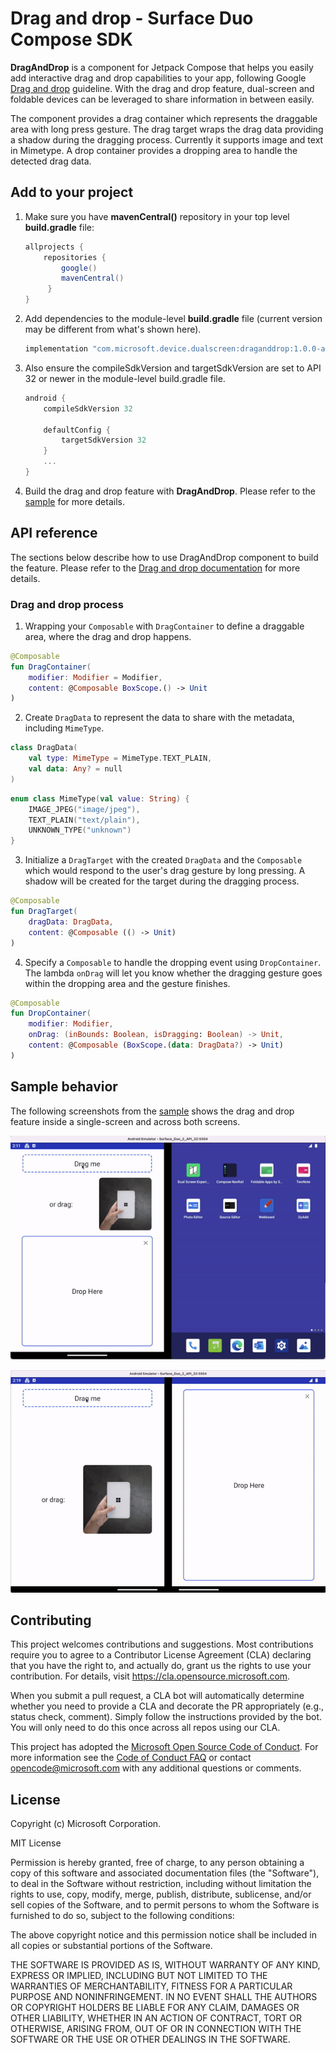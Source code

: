 # Drag and drop - Surface Duo Compose SDK

**DragAndDrop** is a component for Jetpack Compose that helps you easily add interactive drag and drop capabilities to your app, following Google [Drag and drop](https://developer.android.com/guide/topics/ui/drag-drop) guideline. With the drag and drop feature, dual-screen and foldable devices can be leveraged to share information in between easily.

The component provides a drag container which represents the draggable area with long press gesture. The drag target wraps the drag data providing a shadow during the dragging process. Currently it supports image and text in Mimetype. A drop container provides a dropping area to handle the detected drag data.

## Add to your project

1. Make sure you have **mavenCentral()** repository in your top level **build.gradle** file:

    ```gradle
    allprojects {
        repositories {
            google()
            mavenCentral()
         }
    }
    ```

2. Add dependencies to the module-level **build.gradle** file (current version may be different from what's shown here).

    ```gradle
    implementation "com.microsoft.device.dualscreen:draganddrop:1.0.0-alpha02"
    ```

3. Also ensure the compileSdkVersion and targetSdkVersion are set to API 32 or newer in the module-level build.gradle file.

    ```gradle
    android { 
        compileSdkVersion 32
        
        defaultConfig { 
            targetSdkVersion 32
        } 
        ... 
    }
    ```

4. Build the drag and drop feature with **DragAndDrop**. Please refer to the [sample](https://github.com/microsoft/surface-duo-compose-sdk/tree/main/DragAndDrop/sample) for more details.

## API reference

The sections below describe how to use DragAndDrop component to build the feature. Please refer to the [Drag and drop documentation](https://docs.microsoft.com/dual-screen/android/jetpack/compose) for more details.

### Drag and drop process

1. Wrapping your `Composable` with `DragContainer` to define a draggable area, where the drag and drop happens.

```kotlin
@Composable
fun DragContainer(
    modifier: Modifier = Modifier,
    content: @Composable BoxScope.() -> Unit
)
```

2. Create `DragData` to represent the data to share with the metadata, including `MimeType`.

```kotlin
class DragData(
    val type: MimeType = MimeType.TEXT_PLAIN,
    val data: Any? = null
)
```

```kotlin
enum class MimeType(val value: String) {
    IMAGE_JPEG("image/jpeg"),
    TEXT_PLAIN("text/plain"),
    UNKNOWN_TYPE("unknown")
}
```

3. Initialize a `DragTarget` with the created `DragData` and the `Composable` which would respond to the user's drag gesture by long pressing. A shadow will be created for the target during the dragging process.

```kotlin
@Composable
fun DragTarget(
    dragData: DragData,
    content: @Composable (() -> Unit)
)
```

4. Specify a `Composable` to handle the dropping event using `DropContainer`. The lambda `onDrag` will let you know whether the dragging gesture goes within the dropping area and the gesture finishes.

```kotlin
@Composable
fun DropContainer(
    modifier: Modifier,
    onDrag: (inBounds: Boolean, isDragging: Boolean) -> Unit,
    content: @Composable (BoxScope.(data: DragData?) -> Unit)
)
```

## Sample behavior

The following screenshots from the [sample](https://github.com/microsoft/surface-duo-compose-sdk/tree/main/DragAndDrop/sample) shows the drag and drop feature inside a single-screen and across both screens.

![single-screen](screenshots/single_screen.gif)

![dual-screen](screenshots/dual_screen.gif)

## Contributing

This project welcomes contributions and suggestions.  Most contributions require you to agree to a
Contributor License Agreement (CLA) declaring that you have the right to, and actually do, grant us
the rights to use your contribution. For details, visit https://cla.opensource.microsoft.com.

When you submit a pull request, a CLA bot will automatically determine whether you need to provide
a CLA and decorate the PR appropriately (e.g., status check, comment). Simply follow the instructions
provided by the bot. You will only need to do this once across all repos using our CLA.

This project has adopted the [Microsoft Open Source Code of Conduct](https://opensource.microsoft.com/codeofconduct/).
For more information see the [Code of Conduct FAQ](https://opensource.microsoft.com/codeofconduct/faq/) or
contact [opencode@microsoft.com](mailto:opencode@microsoft.com) with any additional questions or comments.

## License

Copyright (c) Microsoft Corporation.

MIT License

Permission is hereby granted, free of charge, to any person obtaining a copy of this software and associated documentation files (the "Software"), to deal in the Software without restriction, including without limitation the rights to use, copy, modify, merge, publish, distribute, sublicense, and/or sell copies of the Software, and to permit persons to whom the Software is furnished to do so, subject to the following conditions:

The above copyright notice and this permission notice shall be included in all copies or substantial portions of the Software.

THE SOFTWARE IS PROVIDED AS IS, WITHOUT WARRANTY OF ANY KIND, EXPRESS OR IMPLIED, INCLUDING BUT NOT LIMITED TO THE WARRANTIES OF MERCHANTABILITY, FITNESS FOR A PARTICULAR PURPOSE AND NONINFRINGEMENT. IN NO EVENT SHALL THE AUTHORS OR COPYRIGHT HOLDERS BE LIABLE FOR ANY CLAIM, DAMAGES OR OTHER LIABILITY, WHETHER IN AN ACTION OF CONTRACT, TORT OR OTHERWISE, ARISING FROM, OUT OF OR IN CONNECTION WITH THE SOFTWARE OR THE USE OR OTHER DEALINGS IN THE SOFTWARE.
